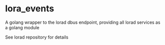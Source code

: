 # lora_events

A golang wrapper to the lorad dbus endpoint, providing all lorad services as a golang module

See lorad repository for details
